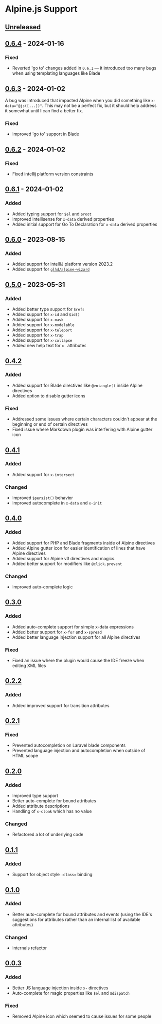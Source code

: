 <!-- Keep a Changelog guide -> https://keepachangelog.com -->

# Alpine.js Support

## [Unreleased]

## [0.6.4] - 2024-01-16

### Fixed
- Reverted 'go to' changes added in `0.6.1` — it introduced too many bugs when using templating languages like Blade

## [0.6.3] - 2024-01-02
A bug was introduced that impacted Alpine when you did something like `x-data="@js([...])"`. This may not be a perfect fix, but it should help address it somewhat until I can find a better fix.

### Fixed
- Improved 'go to' support in Blade

## [0.6.2] - 2024-01-02

### Fixed
- Fixed intellij platform version constraints

## [0.6.1] - 2024-01-02

### Added
- Added typing support for `$el` and `$root`
- Improved intellisense for `x-data` derived properties
- Added initial support for Go To Declaration for `x-data` derived properties

## [0.6.0] - 2023-08-15

### Added
- Added support for IntelliJ platform version 2023.2
- Added support for [`glhd/alpine-wizard`](https://github.com/glhd/alpine-wizard)

## [0.5.0] - 2023-05-31

### Added
- Added better type support for `$refs`
- Added support for `x-id` and `$id()`
- Added support for `x-mask`
- Added support for `x-modelable`
- Added support for `x-teleport`
- Added support for `x-trap`
- Added support for `x-collapse`
- Added new help text for `x-` attributes

## [0.4.2]

### Added
- Added support for Blade directives like `@entangle()` inside Alpine directives
- Added option to disable gutter icons

### Fixed
- Addressed some issues where certain characters couldn't appear at the beginning or end of certain directives
- Fixed issue where Markdown plugin was interfering with Alpine gutter icon

## [0.4.1]

### Added
- Added support for `x-intersect`

### Changed
- Improved `$persist()` behavior
- Improved autocomplete in `x-data` and `x-init`

## [0.4.0]

### Added
- Added support for PHP and Blade fragments inside of Alpine directives
- Added Alpine gutter icon for easier identification of lines that have Alpine directives
- Added support for Alpine v3 directives and magics
- Added better support for modifiers like `@click.prevent`

### Changed
- Improved auto-complete logic

## [0.3.0]

### Added
- Added auto-complete support for simple x-data expressions
- Added better support for `x-for` and `x-spread`
- Added better language injection support for all Alpine directives

### Fixed
- Fixed an issue where the plugin would cause the IDE freeze when editing XML files

## [0.2.2]

### Added
- Added improved support for transition attributes

## [0.2.1]

### Fixed
- Prevented autocompletion on Laravel blade components
- Prevented language injection and autocompletion when outside of HTML scope

## [0.2.0]

### Added
- Improved type support
- Better auto-complete for bound attributes
- Added attribute descriptions
- Handling of `x-cloak` which has no value

### Changed
- Refactored a lot of underlying code

## [0.1.1]

### Added
- Support for object style `:class=` binding

## [0.1.0]

### Added
- Better auto-complete for bound attributes and events (using the IDE's suggestions for attributes 
  rather than an internal list of available attributes)

### Changed
- Internals refactor

## [0.0.3]

### Added
- Better JS language injection inside `x-` directives
- Auto-complete for magic properties like `$el` and `$dispatch`

### Fixed
- Removed Alpine icon which seemed to cause issues for some people

[Unreleased]: https://github.com/inxilpro/IntellijAlpine/compare/v0.6.4...HEAD
[0.6.4]: https://github.com/inxilpro/IntellijAlpine/compare/v0.6.3...v0.6.4
[0.6.3]: https://github.com/inxilpro/IntellijAlpine/compare/v0.6.2...v0.6.3
[0.6.2]: https://github.com/inxilpro/IntellijAlpine/compare/v0.6.0...v0.6.2
[0.6.1]: https://github.com/inxilpro/IntellijAlpine/compare/v0.6.0...v0.6.1
[0.6.0]: https://github.com/inxilpro/IntellijAlpine/compare/v0.5.0...v0.6.0
[0.5.0]: https://github.com/inxilpro/IntellijAlpine/compare/v0.4.2...v0.5.0
[0.4.2]: https://github.com/inxilpro/IntellijAlpine/compare/v0.4.1...v0.4.2
[0.4.1]: https://github.com/inxilpro/IntellijAlpine/compare/v0.4.0...v0.4.1
[0.4.0]: https://github.com/inxilpro/IntellijAlpine/compare/v0.3.0...v0.4.0
[0.3.0]: https://github.com/inxilpro/IntellijAlpine/compare/v0.2.2...v0.3.0
[0.2.2]: https://github.com/inxilpro/IntellijAlpine/compare/v0.2.1...v0.2.2
[0.2.1]: https://github.com/inxilpro/IntellijAlpine/compare/v0.2.0...v0.2.1
[0.2.0]: https://github.com/inxilpro/IntellijAlpine/compare/v0.1.1...v0.2.0
[0.1.1]: https://github.com/inxilpro/IntellijAlpine/compare/v0.1.0...v0.1.1
[0.1.0]: https://github.com/inxilpro/IntellijAlpine/compare/v0.0.3...v0.1.0
[0.0.3]: https://github.com/inxilpro/IntellijAlpine/commits/v0.0.3
